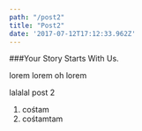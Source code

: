 ```yaml
---
path: "/post2"
title: "Post2"
date: '2017-07-12T17:12:33.962Z'
---
```


 ###Your Story Starts With Us.

lorem lorem oh lorem

lalalal post 2

1. cośtam
2. cośtamtam